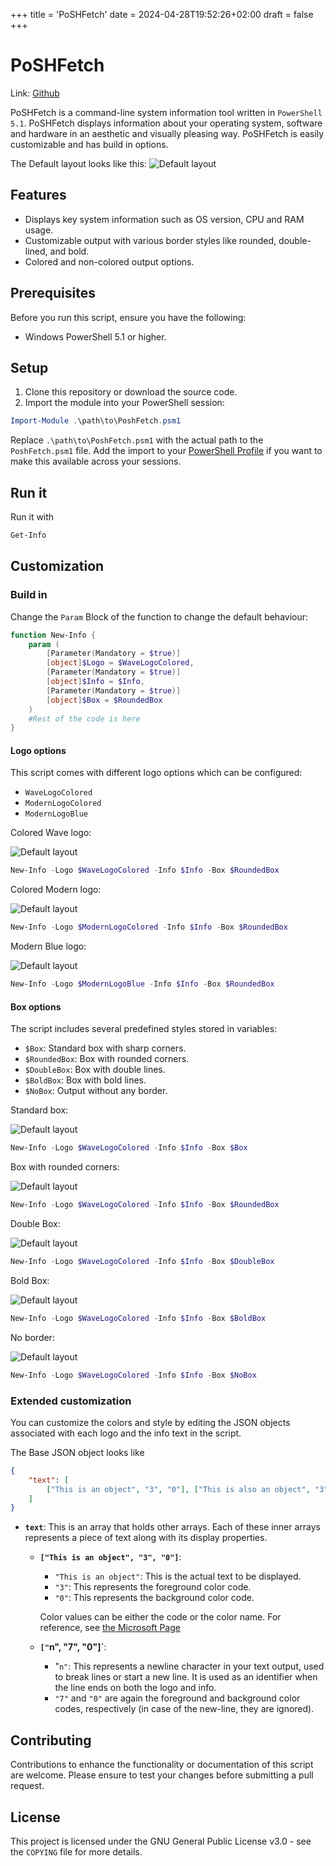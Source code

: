 +++
title = 'PoSHFetch'
date = 2024-04-28T19:52:26+02:00
draft = false
+++

# PoSHFetch
Link: [Github](https://github.com/dabeastnet/PoSHFetch)


PoSHFetch is a command-line system information tool written in `PowerShell 5.1`. PoSHFetch displays information about your operating system, software and hardware in an aesthetic and visually pleasing way. PoSHFetch is easily customizable and has build in options.

The Default layout looks like this:
![Default layout](./images/Default.png)

## Features

- Displays key system information such as OS version, CPU and RAM usage.
- Customizable output with various border styles like rounded, double-lined, and bold.
- Colored and non-colored output options.

## Prerequisites

Before you run this script, ensure you have the following:
- Windows PowerShell 5.1 or higher.

## Setup
1. Clone this repository or download the source code.
2. Import the module into your PowerShell session:

```powershell
Import-Module .\path\to\PoshFetch.psm1
```

Replace `.\path\to\PoshFetch.psm1` with the actual path to the `PoshFetch.psm1` file. Add the import to your [PowerShell Profile](https://learn.microsoft.com/en-us/powershell/module/microsoft.powershell.core/about/about_profiles?view=powershell-5.1) if you want to make this available across your sessions.

## Run it

Run it with
``` PowerShell
Get-Info
```

## Customization
### Build in
Change the `Param` Block of the function to change the default behaviour:
```PowerShell
function New-Info {
    param (
        [Parameter(Mandatory = $true)]
        [object]$Logo = $WaveLogoColored,
        [Parameter(Mandatory = $true)]
        [object]$Info = $Info,
        [Parameter(Mandatory = $true)]
        [object]$Box = $RoundedBox
    )
    #Rest of the code is here
}
```
#### Logo options

This script comes with different logo options which can be configured:

- `WaveLogoColored`
- `ModernLogoColored`
- `ModernLogoBlue`

Colored Wave logo:

![Default layout](./images/WaveLogoColored.png)
```PowerShell
New-Info -Logo $WaveLogoColored -Info $Info -Box $RoundedBox
```
Colored Modern logo:

![Default layout](./images/ModernLogoColored.png)
```PowerShell
New-Info -Logo $ModernLogoColored -Info $Info -Box $RoundedBox
```
Modern Blue logo:

![Default layout](./images/ModernLogoBlue.png)
```PowerShell
New-Info -Logo $ModernLogoBlue -Info $Info -Box $RoundedBox
```
#### Box options
The script includes several predefined styles stored in variables:

- `$Box`: Standard box with sharp corners.
- `$RoundedBox`: Box with rounded corners.
- `$DoubleBox`: Box with double lines.
- `$BoldBox`: Box with bold lines.
- `$NoBox`: Output without any border.

Standard box:

![Default layout](./images/Box.png)
```PowerShell
New-Info -Logo $WaveLogoColored -Info $Info -Box $Box
```
Box with rounded corners:

![Default layout](./images/RoundedBox.png)
```PowerShell
New-Info -Logo $WaveLogoColored -Info $Info -Box $RoundedBox
```
Double Box:

![Default layout](./images/DoubleBox.png)
```PowerShell
New-Info -Logo $WaveLogoColored -Info $Info -Box $DoubleBox
```
Bold Box:

![Default layout](./images/BoldBox.png)
```PowerShell
New-Info -Logo $WaveLogoColored -Info $Info -Box $BoldBox
```
No border:

![Default layout](./images/NoBox.png)
```PowerShell
New-Info -Logo $WaveLogoColored -Info $Info -Box $NoBox
```

### Extended customization

You can customize the colors and style by editing the JSON objects associated with each logo and the info text in the script.

The Base JSON object looks like

```JSON
{
    "text": [
        ["This is an object", "3", "0"], ["This is also an object", "3", "0"], ["`n","7","0"]
    ]
}
```

- **`text`**: This is an array that holds other arrays. Each of these inner arrays represents a piece of text along with its display properties.

    - **`["This is an object", "3", "0"]`**:
        - `"This is an object"`: This is the actual text to be displayed.
        - `"3"`: This represents the foreground color code. 
        - `"0"`: This represents the background color code.
        
        Color values can be either the code or the color name. For reference, see [the Microsoft Page](https://learn.microsoft.com/en-us/windows-server/administration/windows-commands/color)

    - **`["`n", "7", "0"]`**:
        - "`n"`: This  represents a newline character in your text output, used to break lines or start a new line. It is used as an identifier when the line ends on both the logo and info.
        - `"7"` and `"0"` are again the foreground and background color codes, respectively (in case of the new-line, they are ignored).



## Contributing

Contributions to enhance the functionality or documentation of this script are welcome. Please ensure to test your changes before submitting a pull request.

## License

This project is licensed under the GNU General Public License v3.0 - see the `COPYING` file for more details.